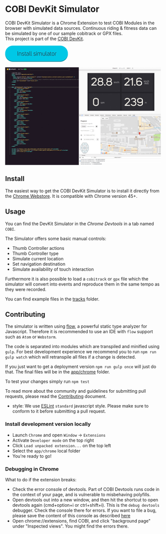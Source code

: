 
# COBI DevKit Simulator

COBI DevKit Simulator is a Chrome Extension to test COBI Modules in the browser with simulated data sources. Continuous riding & fitness data can be simulated by one of our sample cobitrack or GPX files.  
This project is part of the [COBI DevKit](https://github.com/cobi-bike/devkit/).


[<img src="resources/btn-install-simulator.png" width="203px" alt="Install simulator button">](https://chrome.google.com/webstore/detail/cobi-jetpack-simulator/hpdhkapigojggienmiejhblkhenjdbno)

![DevKit Simulator](/resources/DevKit%20Simulator.jpg)

## Install

The easiest way to get the COBI DevKit Simulator is to install it directly from the
[Chrome Webstore](https://chrome.google.com/webstore/detail/cobi-jetpack-simulator/hpdhkapigojggienmiejhblkhenjdbno). It is compatible with Chrome version 45+.

## Usage

You can find the DevKit Simulator in the *Chrome Devtools* in a tab named `COBI`.

The Simulator offers some basic manual controls:
* Thumb Controller actions 
* Thumb Controller type
* Simulate current location
* Set navigation destination
* Simulate availability of touch interaction

Furthermore it is also possible to load a `cobitrack` or `gpx` file which the simulator will convert into events and reproduce them in the same tempo as they were recorded.

You can find example files in the [tracks](tracks) folder.

## Contributing

The simulator is written using [flow](https://flow.org/), a powerful static type analyzer for Javascript.
Therefore it is recommended to use an IDE with `flow` support such as `Atom` or `Webstorm`.

The code is separated into modules which are transpiled and minified using `gulp`.
For best development experience we recommend you to run `npm run gulp watch` which
will retranspile all files if a change is detected.

If you just want to get a deployment version `npm run gulp once` will just do that.
The final files will be in the [app/chrome](app/chrome) folder.

To test your changes simply run `npm test`

To read more about the community and guidelines for submitting pull requests,
please read the [Contributing](CONTRIBUTING.md) document.

- style: We use [ESLint](http://eslint.org/) `standard` javascript style. Please
make sure to conform to it before submitting a pull request.

### Install development version locally

* Launch `Chrome` and open `Window` -> `Extensions`
* Activate `Developer mode` on the top right
* Click `Load unpacked extension...` on the top left
* Select the `app/chrome` local folder
* You're ready to go!

### Debugging in Chrome

What to do if the extension breaks:

* Check the error console of devtools. Part of COBI Devtools runs code in the
context of your page, and is vulnerable to misbehaving polyfills.
* Open devtools out into a new window, and then hit the shortcut to open devtools again (cmd+option+i or ctrl+shift+i). This is the `debug devtools` debugger. Check the console there for errors. If you want to file a bug, please save the content of this console as described [here](https://developers.google.com/web/tools/chrome-devtools/console/#saving_the_history)
* Open chrome://extensions, find COBI, and click "background page" under
"Inspected views". You might find the errors there.
